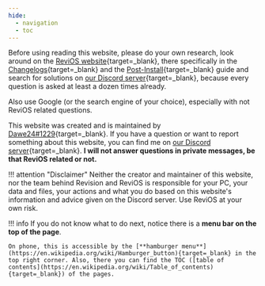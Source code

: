 ```yaml
---
hide:
  - navigation
  - toc
---
```


<style>
    div.admonition p:not(.admonition-title) {
        font-size: 150%;
    }
</style>

Before using reading this website, please do your own research, look around on the [ReviOS website](https://www.revi.cc/){target=_blank}, there specifically in the [Changelogs](https://www.revi.cc/revios/download/changelog){target=_blank} and the [Post-Install](https://www.revi.cc/revios/post-install){target=_blank} guide and search for solutions on [our Discord server](https://discord.gg/962y4pU){target=_blank}, because every question is asked at least a dozen times already.

Also use Google (or the search engine of your choice), especially with not ReviOS related questions.

This website was created and is maintained by [Dawe24#1229](https://discord.com/users/310497849274007553){target=_blank}. If you have a question or want to report something about this website, you can find me on [our Discord server](https://discord.gg/962y4pU){target=_blank}. **I will not answer questions in private messages, be that ReviOS related or not.**

!!! attention "Disclaimer"
    Neither the creator and maintainer of this website, nor the team behind Revision and ReviOS is responsible for your PC, your data and files, your actions and what you do based on this website's information and advice given on the Discord server. Use ReviOS at your own risk.

!!! info 
    If you do not know what to do next, notice there is a **menu bar on the top of the page**.

    On phone, this is accessible by the [**hamburger menu**](https://en.wikipedia.org/wiki/Hamburger_button){target=_blank} in the top right corner. Also, there you can find the TOC ([table of contents](https://en.wikipedia.org/wiki/Table_of_contents){target=_blank}) of the pages.
